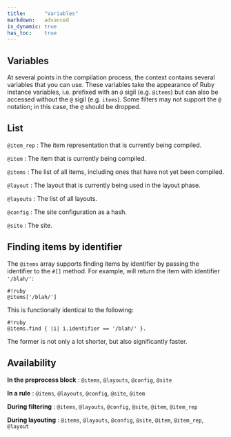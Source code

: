 ```yaml
---
title:      "Variables"
markdown:   advanced
is_dynamic: true
has_toc:    true
---
```


## Variables

At several points in the compilation process, the context contains several variables that you can use. These variables take the appearance of Ruby instance variables, i.e. prefixed with an `@` sigil (e.g. `@items`) but can also be accessed without the `@` sigil (e.g. `items`). Some filters may not support the `@` notation; in this case, the `@` should be dropped.

## List

`@item_rep`
: The item representation that is currently being compiled.

`@item`
: The item that is currently being compiled.

`@items`
: The list of all items, including ones that have not yet been compiled.

`@layout`
: The layout that is currently being used in the layout phase.

`@layouts`
: The list of all layouts.

`@config`
: The site configuration as a hash.

`@site`
: The site.

## Finding items by identifier

The `@items` array supports finding items by identifier by passing the identifier to the `#[]` method. For example,  will return the item with identifier `'/blah/'`:

	#!ruby
	@items['/blah/']

This is functionally identical to the following:

	#!ruby
	@items.find { |i| i.identifier == '/blah/' }.

The former is not only a lot shorter, but also significantly faster.

## Availability

**In the preprocess block**
: `@items`, `@layouts`, `@config`, `@site`

**In a rule**
: `@items`, `@layouts`, `@config`, `@site`, `@item`

**During filtering**
: `@items`, `@layouts`, `@config`, `@site`, `@item`, `@item_rep`

**During layouting**
: `@items`, `@layouts`, `@config`, `@site`, `@item`, `@item_rep`, `@layout`
